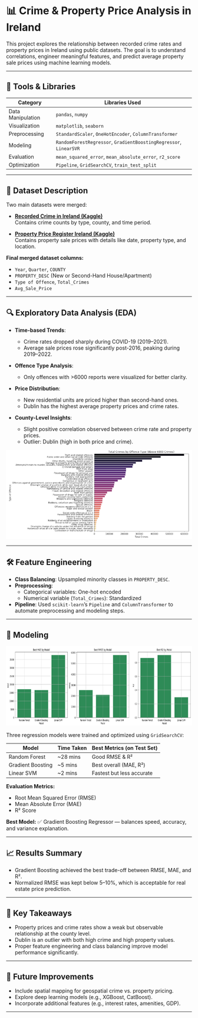 # 📊 Crime & Property Price Analysis in Ireland

This project explores the relationship between recorded crime rates and property prices in Ireland using public datasets. The goal is to understand correlations, engineer meaningful features, and predict average property sale prices using machine learning models.

---

## 🧪 Tools & Libraries

| Category           | Libraries Used                                      |
|--------------------|-----------------------------------------------------|
| Data Manipulation  | `pandas`, `numpy`                                   |
| Visualization      | `matplotlib`, `seaborn`                             |
| Preprocessing      | `StandardScaler`, `OneHotEncoder`, `ColumnTransformer` |
| Modeling           | `RandomForestRegressor`, `GradientBoostingRegressor`, `LinearSVR` |
| Evaluation         | `mean_squared_error`, `mean_absolute_error`, `r2_score` |
| Optimization       | `Pipeline`, `GridSearchCV`, `train_test_split`     |

---

## 📁 Dataset Description

Two main datasets were merged:

- **[Recorded Crime in Ireland (Kaggle)](https://www.kaggle.com/datasets/zazaucd/recorded-crime-in-ireland)**  
  Contains crime counts by type, county, and time period.

- **[Property Price Register Ireland (Kaggle)](https://www.kaggle.com/datasets/erinkhoo/property-price-register-ireland)**  
  Contains property sale prices with details like date, property type, and location.

**Final merged dataset columns:**
- `Year`, `Quarter`, `COUNTY`
- `PROPERTY_DESC` (New or Second-Hand House/Apartment)
- `Type of Offence`, `Total_Crimes`
- `Avg_Sale_Price`

---

## 🔍 Exploratory Data Analysis (EDA)

- **Time-based Trends**:
  - Crime rates dropped sharply during COVID-19 (2019–2021).
  - Average sale prices rose significantly post-2016, peaking during 2019–2022.

- **Offence Type Analysis**:
  - Only offences with >6000 reports were visualized for better clarity.
  
- **Price Distribution**:
  - New residential units are priced higher than second-hand ones.
  - Dublin has the highest average property prices and crime rates.

- **County-Level Insights**:
  - Slight positive correlation observed between crime rate and property prices.
  - Outlier: Dublin (high in both price and crime).

![img](ML1.PNG)

---

## 🛠️ Feature Engineering

- **Class Balancing**: Upsampled minority classes in `PROPERTY_DESC`.
- **Preprocessing**:
  - Categorical variables: One-hot encoded
  - Numerical variable (`Total_Crimes`): Standardized
- **Pipeline**: Used `scikit-learn`’s `Pipeline` and `ColumnTransformer` to automate preprocessing and modeling steps.

---

## 🤖 Modeling

![img](ML.PNG)

Three regression models were trained and optimized using `GridSearchCV`:

| Model              | Time Taken | Best Metrics (on Test Set) |
|-------------------|------------|-----------------------------|
| Random Forest      | ~28 mins   | Good RMSE & R²              |
| Gradient Boosting  | ~5 mins    | Best overall (MAE, R²)      |
| Linear SVM         | ~2 mins    | Fastest but less accurate   |

**Evaluation Metrics:**
- Root Mean Squared Error (RMSE)
- Mean Absolute Error (MAE)
- R² Score

**Best Model:** ✅ Gradient Boosting Regressor — balances speed, accuracy, and variance explanation.

---

## 📈 Results Summary

- Gradient Boosting achieved the best trade-off between RMSE, MAE, and R².
- Normalized RMSE was kept below 5–10%, which is acceptable for real estate price prediction.

---

## 📌 Key Takeaways

- Property prices and crime rates show a weak but observable relationship at the county level.
- Dublin is an outlier with both high crime and high property values.
- Proper feature engineering and class balancing improve model performance significantly.

---

## 🚀 Future Improvements

- Include spatial mapping for geospatial crime vs. property pricing.
- Explore deep learning models (e.g., XGBoost, CatBoost).
- Incorporate additional features (e.g., interest rates, amenities, GDP).

---

